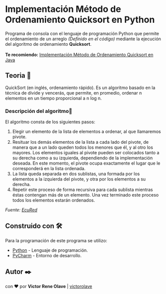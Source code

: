 # Implementación Método de Ordenamiento Quicksort en Python

Programa de consola con el lenguaje de programación Python que permite el ordenamiento de un arreglo <i>(Definido en el código)</i> mediante la ejecución del algoritmo de ordenamiento <b>Quicksort</b>.  
<br>
<b>Te recomiendo:</b> [Implementación Método de Ordenamiento Quicksort en Java](https://github.com/victorolave/QuickSort_Java)

## Teoria 📖

QuickSort (en inglés, ordenamiento rápido). Es un algoritmo basado en la técnica de divide y vencerás, que permite, en promedio, ordenar n elementos en un tiempo proporcional a n log n.

<h3>Descripción del algoritmo📝</h3>
El algoritmo consta de los siguientes pasos:

<ol><li>Elegir un elemento de la lista de elementos a ordenar, al que llamaremos pivote.</li>
<li>Resituar los demás elementos de la lista a cada lado del pivote, de manera que a un lado queden todos los menores que él, y al otro los mayores. Los elementos iguales al pivote pueden ser colocados tanto a su derecha como a su izquierda, dependiendo de la implementación deseada. En este momento, el pivote ocupa exactamente el lugar que le corresponderá en la lista ordenada.</li>
<li>La lista queda separada en dos sublistas, una formada por los elementos a la izquierda del pivote, y otra por los elementos a su derecha.</li>
<li>Repetir este proceso de forma recursiva para cada sublista mientras éstas contengan más de un elemento. Una vez terminado este proceso todos los elementos estarán ordenados.</li></ol>

<i>Fuente: [EcuRed](https://www.ecured.cu/QuickSort)</i>

## Construido con 🛠️

Para la programación de este programa se utilizo:
* [Python](https://www.python.org/) - Lenguaje de programación.
* [PyCharm](https://www.jetbrains.com/pycharm/) - Entorno de desarrollo.

## Autor ✒️

con ❤️ por   **Victor Rene Olave** | [victorolave](https://github.com/victorolave)
